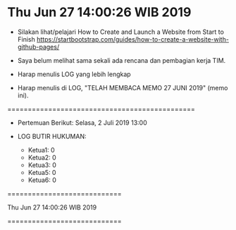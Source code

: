 ---
---

Thu Jun 27 14:00:26 WIB 2019
============================

* Silakan lihat/pelajari How to Create and Launch a Website from Start to Finish
  https://startbootstrap.com/guides/how-to-create-a-website-with-github-pages/

* Saya belum melihat sama sekali ada rencana dan pembagian kerja TIM.

* Harap menulis LOG yang lebih lengkap

* Harap menulis di LOG, "TELAH MEMBACA MEMO 27 JUNI 2019" (memo ini).

==============================================

* Pertemuan Berikut: Selasa, 2 Juli 2019 13:00

* LOG BUTIR HUKUMAN:
  * Ketua1: 0
  * Ketua2: 0
  * Ketua3: 0
  * Ketua5: 0
  * Ketua6: 0

============================

Thu Jun 27 14:00:26 WIB 2019

============================

